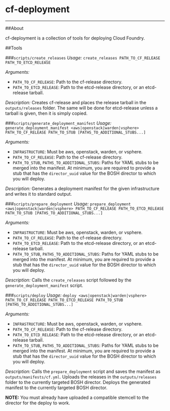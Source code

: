 # cf-deployment
---

##About

cf-deployment is a collection of tools for deploying Cloud Foundry.

##Tools

###`scripts/create_releases`
*Usage:* `create_releases PATH_TO_CF_RELEASE PATH_TO_ETCD_RELEASE`

*Arguments:*

* `PATH_TO_CF_RELEASE`: Path to the cf-release directory.
* `PATH_TO_ETCD_RELEASE`: Path to the etcd-release directory, or an etcd-release tarball.

*Description:* Creates cf-release and places the release tarball in the `outputs/releases` folder. The same will be done for etcd-release unless a tarball is given, then it is simply copied.


###`scripts/generate_deployment_manifest`
*Usage:* `generate_deployment_manifest <aws|openstack|warden|vsphere> PATH_TO_CF_RELEASE PATH_TO_STUB [PATHS_TO_ADDITIONAL_STUBS...]`

*Arguments:*

* `INFRASTRUCTURE`: Must be aws, openstack, warden, or vsphere.
* `PATH_TO_CF_RELEASE`: Path to the cf-release directory.
* `PATH_TO_STUB`, `PATHS_TO_ADDITIONAL_STUBS`: Paths for YAML stubs to be merged into the manifest. At minimum, you are required to provide a stub that has the `director_uuid` value for the BOSH director to which you will deploy.

*Description:* Generates a deployment manifest for the given infrastructure and writes it to standard output.


###`scripts/prepare_deployment`
*Usage:* `prepare_deployment <aws|openstack|warden|vsphere> PATH_TO_CF_RELEASE PATH_TO_ETCD_RELEASE PATH_TO_STUB [PATHS_TO_ADDITIONAL_STUBS...]`

*Arguments:*

* `INFRASTRUCTURE`: Must be aws, openstack, warden, or vsphere.
* `PATH_TO_CF_RELEASE`: Path to the cf-release directory.
* `PATH_TO_ETCD_RELEASE`: Path to the etcd-release directory, or an etcd-release tarball.
* `PATH_TO_STUB`, `PATHS_TO_ADDITIONAL_STUBS`: Paths for YAML stubs to be merged into the manifest. At minimum, you are required to provide a stub that has the `director_uuid` value for the BOSH director to which you will deploy.

*Description:* Calls the `create_releases` script followed by the `generate_deployment_manifest` script.


###`scripts/deploy`
*Usage:* `deploy <aws|openstack|warden|vsphere> PATH_TO_CF_RELEASE PATH_TO_ETCD_RELEASE PATH_TO_STUB [PATHS_TO_ADDITIONAL_STUBS...]`

*Arguments:*

* `INFRASTRUCTURE`: Must be aws, openstack, warden, or vsphere.
* `PATH_TO_CF_RELEASE`: Path to the cf-release directory.
* `PATH_TO_ETCD_RELEASE`: Path to the etcd-release directory, or an etcd-release tarball.
* `PATH_TO_STUB`, `PATHS_TO_ADDITIONAL_STUBS`: Paths for YAML stubs to be merged into the manifest. At minimum, you are required to provide a stub that has the `director_uuid` value for the BOSH director to which you will deploy.

*Description:* Calls the `prepare_deployment` script and saves the manifest as `outputs/manifests/cf.yml`. Uploads the releases in the `outputs/releases` folder to the currently targeted BOSH director. Deploys the generated manifest to the currently targeted BOSH director.

**NOTE:** You must already have uploaded a compatible stemcell to the director for the deploy to work.
